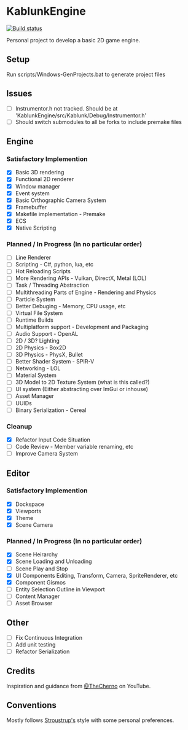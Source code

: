 # KablunkEngine 

[![Build status](https://ci.appveyor.com/api/projects/status/wmtieejd651lye65?svg=true)](https://ci.appveyor.com/project/happymonkey1/kablunkengine)

Personal project to develop a basic 2D game engine. 

## Setup

Run scripts/Windows-GenProjects.bat to generate project files

## Issues

- [ ] Instrumentor.h not tracked. Should be at 'KablunkEngine/src/Kablunk/Debug/Instrumentor.h'
- [ ] Should switch submodules to all be forks to include premake files

## Engine

### Satisfactory Implemention

- [x] Basic 3D rendering
- [x] Functional 2D renderer
- [x] Window manager
- [x] Event system
- [x] Basic Orthographic Camera System
- [x] Framebuffer
- [x] Makefile implementation - Premake
- [x] ECS
- [x] Native Scripting

### Planned / In Progress (In no particular order)

- [ ] Line Renderer
- [ ] Scripting -  C#, python, lua, etc
- [ ] Hot Reloading Scripts
- [ ] More Rendering APIs - Vulkan, DirectX, Metal (LOL)
- [ ] Task / Threading Abstraction
- [ ] Multithreading Parts of Engine - Rendering and Physics
- [ ] Particle System
- [ ] Better Debuging - Memory, CPU usage, etc
- [ ] Virtual File System
- [ ] Runtime Builds
- [ ] Multiplatform support - Development and Packaging
- [ ] Audio Support - OpenAL
- [ ] 2D / 3D? Lighting
- [ ] 2D Physics - Box2D
- [ ] 3D Physics - PhysX, Bullet
- [ ] Better Shader System - SPIR-V
- [ ] Networking - LOL
- [ ] Material System
- [ ] 3D Model to 2D Texture System (what is this called?)
- [ ] UI system (Either abstracting over ImGui or inhouse)
- [ ] Asset Manager
- [ ] UUIDs
- [ ] Binary Serialization - Cereal

### Cleanup

- [x] Refactor Input Code Situation
- [ ] Code Review - Member variable renaming, etc
- [ ] Improve Camera System

## Editor

### Satisfactory Implemention

- [x] Dockspace
- [x] Viewports
- [x] Theme
- [x] Scene Camera

### Planned / In Progress (In no particular order)

- [x] Scene Heirarchy
- [x] Scene Loading and Unloading
- [ ] Scene Play and Stop
- [x] UI Components Editing, Transform, Camera, SpriteRenderer, etc
- [x] Component Gismos
- [ ] Entity Selection Outline in Viewport
- [ ] Content Manager
- [ ] Asset Browser

## Other

- [ ] Fix Continuous Integration
- [ ] Add unit testing
- [ ] Refactor Serialization

## Credits

Inspiration and guidance from [@TheCherno](https://www.youtube.com/channel/UCQ-W1KE9EYfdxhL6S4twUNw) on YouTube. 

## Conventions

Mostly follows [Stroustrup's](https://www.stroustrup.com/bs_faq2.html) style with some personal preferences.

